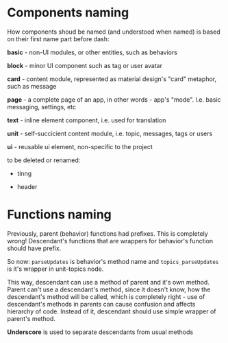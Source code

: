 # Components naming

How components shoud be named (and understood when named) is based on their first name part before dash:

**basic** - non-UI modules, or other entities, such as behaviors

**block** - minor UI component such as tag or user avatar

**card** - content module, represented as material design's "card" metaphor, such as message

**page** - a complete page of an app, in other words - app's "mode". I.e. basic messaging, settings, etc

**text** - inline element component, i.e. used for translation

**unit** - self-succicient content module, i.e. topic, messages, tags or users

**ui** - reusable ui element, non-specific to the project

to be deleted or renamed:

* tinng

* header

# Functions naming

Previously, parent (behavior) functions had prefixes. This is completely wrong!
Descendant's functions that are wrappers for behavior's function should have prefix.

So now: `parseUpdates` is behavior's method name and `topics_parseUpdates` is it's wrapper in unit-topics node.

This way, descendant can use a method of parent and it's own method. Parent can't use a descendant's method, since it doesn't 
know, how the descendant's method will be called, which is completely right - use of descendant's methods in parents can
cause confusion and affects hierarchy of code. Instead of it, descendant should use simple wrapper of parent's method.

**Underscore** is used to separate descendants from usual methods